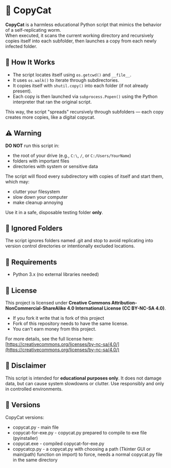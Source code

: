 # 🐍 CopyCat

**CopyCat** is a harmless educational Python script that mimics the behavior of a self-replicating worm.  
When executed, it scans the current working directory and recursively copies itself into each subfolder, then launches a copy from each newly infected folder.

## 🚀 How It Works

- The script locates itself using `os.getcwd()` and `__file__`.
- It uses `os.walk()` to iterate through subdirectories.
- It copies itself with `shutil.copy()` into each folder (if not already present).
- Each copy is then launched via `subprocess.Popen()` using the Python interpreter that ran the original script.

This way, the script "spreads" recursively through subfolders — each copy creates more copies, like a digital copycat.

## ⚠️ Warning

**DO NOT** run this script in:
- the root of your drive (e.g., `C:\`, `/`, or `C:/Users/YourName`)
- folders with important files
- directories with system or sensitive data

The script will flood every subdirectory with copies of itself and start them, which may:
- clutter your filesystem
- slow down your computer
- make cleanup annoying

Use it in a safe, disposable testing folder **only**.

## 🚫 Ignored Folders

The script ignores folders named .git and stop to avoid replicating into version control directories or intentionally excluded locations.

## 🔧 Requirements

- Python 3.x (no external libraries needed)

## 📜 License

This project is licensed under **Creative Commons Attribution-NonCommercial-ShareAlike 4.0 International License (CC BY-NC-SA 4.0)**.

 - If you fork it write that is fork of this project
 - Fork of this repository needs to have the same license.
 - You can't earn money from this project. 

For more details, see the full license here: [https://creativecommons.org/licenses/by-nc-sa/4.0/](https://creativecommons.org/licenses/by-nc-sa/4.0/)

## 📘 Disclaimer

This script is intended for **educational purposes only**. It does not damage data, but can cause system slowdowns or clutter. Use responsibly and only in controlled environments.

## 📂 Versions

CopyCat versions:
- copycat.py - main file
- copycat-for-exe.py - copycat.py prepared to compile to exe file (pyinstaller)
- copycat.exe - compiled copycat-for-exe.py
- copycatcp.py - a copycat.py with choosing a path (Tkinter GUI or main(path) function on import) to force, needs a normal copycat.py file in the same directory